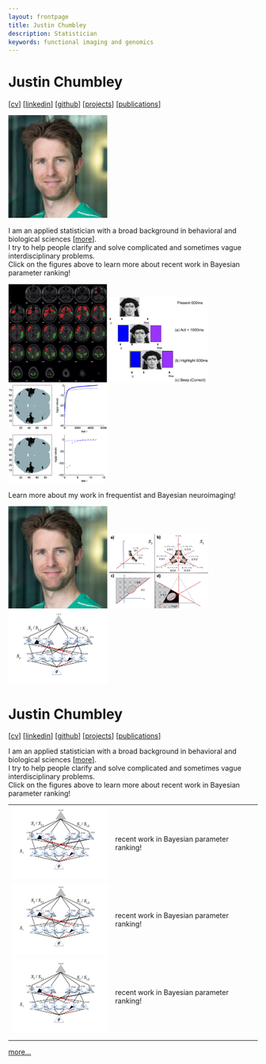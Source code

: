 ```yaml
---
layout: frontpage
title: Justin Chumbley
description: Statistician
keywords: functional imaging and genomics
---
```


# Justin Chumbley

[[cv](http://chumbleycode.github.io/chumbleycode.github.io/docs/cv.pdf)] 
[[linkedin](https://www.linkedin.com/in/chumbleycode)] 
[[github](https://github.com/chumbleycode/)] 
[[projects](projects.md)]
[[publications](https://scholar.google.com/citations?hl=en&user=YbbXlwIAAAAJ)]

[<img src="docs/JRCsquare.jpg" alt="drawing" width="200">](http://chumbleycode.github.io/chumbleycode.github.io/docs/cv.pdf)  

I am an applied statistician with a broad background in behavioral and biological sciences [[more](http://chumbleycode.github.io/chumbleycode.github.io/docs/cv.pdf)].  <br/>
I try to help people clarify and solve complicated and sometimes vague interdisciplinary problems. <br/>
Click on the figures above to learn more about recent work in Bayesian parameter ranking! <br/>


[<img src="docs/multinomial_spm.jpg" alt="drawing" width="200">](https://www.sciencedirect.com/science/article/pii/S1053811910008281) [<img src="docs/learning.png" alt="drawing" width="200">](https://journals.plos.org/ploscompbiol/article?id=10.1371/journal.pcbi.1002346) [<img src="docs/fdr_imaging.jpg" alt="drawing" width="200">](https://www.sciencedirect.com/science/article/pii/S1053811908006472) <br/> 

Learn more about my work in frequentist and Bayesian neuroimaging! <br/> 

[<img src="docs/JRCsquare.jpg" alt="drawing" width="200">](http://chumbleycode.github.io/chumbleycode.github.io/docs/cv.pdf) [<img src="docs/finest_order1.png" alt="drawing" width="200">](docs/fcr_apa.pdf#page=26) [<img src="docs/finest_order2.png" alt="drawing" width="200">](docs/fcr_apa.pdf#page=27) <br/>



# Justin Chumbley

[[cv](http://chumbleycode.github.io/chumbleycode.github.io/docs/cv.pdf)] 
[[linkedin](https://www.linkedin.com/in/chumbleycode)] 
[[github](https://github.com/chumbleycode/)] 
[[projects](projects.md)]
[[publications](https://scholar.google.com/citations?hl=en&user=YbbXlwIAAAAJ)]



I am an applied statistician with a broad background in behavioral and biological sciences [[more](http://chumbleycode.github.io/chumbleycode.github.io/docs/cv.pdf)].  <br/>
I try to help people clarify and solve complicated and sometimes vague interdisciplinary problems. <br/>
Click on the figures above to learn more about recent work in Bayesian parameter ranking! <br/>


 
|   	|   	|
|---	|---	|
| [<img src="docs/finest_order2.png" alt="drawing" width="200">](docs/fcr_apa.pdf#page=27)  	| recent work in Bayesian parameter ranking!  	|
| [<img src="docs/finest_order2.png" alt="drawing" width="200">](docs/fcr_apa.pdf#page=27)  	| recent work in Bayesian parameter ranking!  	|
| [<img src="docs/finest_order2.png" alt="drawing" width="200">](docs/fcr_apa.pdf#page=27)  	| recent work in Bayesian parameter ranking!  	|
|   	|   	|
|   	|   	| 

[more...](more_figures.md)

 
